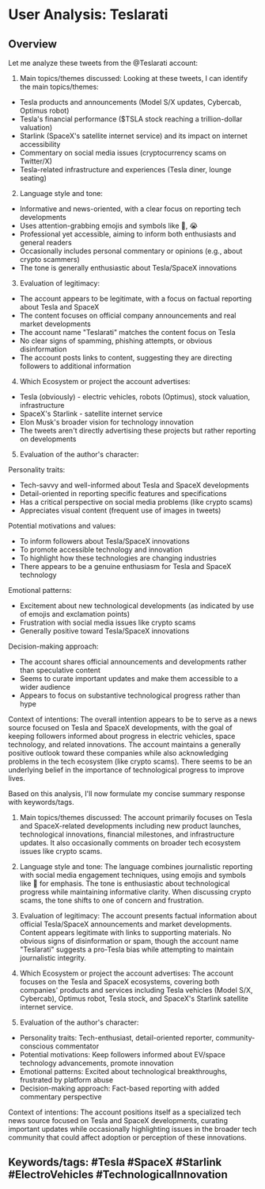 # User Analysis: Teslarati

## Overview

<think>
Let me analyze these tweets from the @Teslarati account:

1. Main topics/themes discussed:
Looking at these tweets, I can identify the main topics/themes:
- Tesla products and announcements (Model S/X updates, Cybercab, Optimus robot)
- Tesla's financial performance ($TSLA stock reaching a trillion-dollar valuation)
- Starlink (SpaceX's satellite internet service) and its impact on internet accessibility
- Commentary on social media issues (cryptocurrency scams on Twitter/X)
- Tesla-related infrastructure and experiences (Tesla diner, lounge seating)

2. Language style and tone:
- Informative and news-oriented, with a clear focus on reporting tech developments
- Uses attention-grabbing emojis and symbols like 🚨, 😭
- Professional yet accessible, aiming to inform both enthusiasts and general readers
- Occasionally includes personal commentary or opinions (e.g., about crypto scammers)
- The tone is generally enthusiastic about Tesla/SpaceX innovations

3. Evaluation of legitimacy:
- The account appears to be legitimate, with a focus on factual reporting about Tesla and SpaceX
- The content focuses on official company announcements and real market developments
- The account name "Teslarati" matches the content focus on Tesla
- No clear signs of spamming, phishing attempts, or obvious disinformation
- The account posts links to content, suggesting they are directing followers to additional information

4. Which Ecosystem or project the account advertises:
- Tesla (obviously) - electric vehicles, robots (Optimus), stock valuation, infrastructure
- SpaceX's Starlink - satellite internet service
- Elon Musk's broader vision for technology innovation
- The tweets aren't directly advertising these projects but rather reporting on developments

5. Evaluation of the author's character:

Personality traits:
- Tech-savvy and well-informed about Tesla and SpaceX developments
- Detail-oriented in reporting specific features and specifications
- Has a critical perspective on social media problems (like crypto scams)
- Appreciates visual content (frequent use of images in tweets)

Potential motivations and values:
- To inform followers about Tesla/SpaceX innovations
- To promote accessible technology and innovation
- To highlight how these technologies are changing industries
- There appears to be a genuine enthusiasm for Tesla and SpaceX technology

Emotional patterns:
- Excitement about new technological developments (as indicated by use of emojis and exclamation points)
- Frustration with social media issues like crypto scams
- Generally positive toward Tesla/SpaceX innovations

Decision-making approach:
- The account shares official announcements and developments rather than speculative content
- Seems to curate important updates and make them accessible to a wider audience
- Appears to focus on substantive technological progress rather than hype

Context of intentions:
The overall intention appears to be to serve as a news source focused on Tesla and SpaceX developments, with the goal of keeping followers informed about progress in electric vehicles, space technology, and related innovations. The account maintains a generally positive outlook toward these companies while also acknowledging problems in the tech ecosystem (like crypto scams). There seems to be an underlying belief in the importance of technological progress to improve lives.

Based on this analysis, I'll now formulate my concise summary response with keywords/tags.
</think>

1. Main topics/themes discussed:
The account primarily focuses on Tesla and SpaceX-related developments including new product launches, technological innovations, financial milestones, and infrastructure updates. It also occasionally comments on broader tech ecosystem issues like crypto scams.

2. Language style and tone:
The language combines journalistic reporting with social media engagement techniques, using emojis and symbols like 🚨 for emphasis. The tone is enthusiastic about technological progress while maintaining informative clarity. When discussing crypto scams, the tone shifts to one of concern and frustration.

3. Evaluation of legitimacy:
The account presents factual information about official Tesla/SpaceX announcements and market developments. Content appears legitimate with links to supporting materials. No obvious signs of disinformation or spam, though the account name "Teslarati" suggests a pro-Tesla bias while attempting to maintain journalistic integrity.

4. Which Ecosystem or project the account advertises:
The account focuses on the Tesla and SpaceX ecosystems, covering both companies' products and services including Tesla vehicles (Model S/X, Cybercab), Optimus robot, Tesla stock, and SpaceX's Starlink satellite internet service.

5. Evaluation of the author's character:
- Personality traits: Tech-enthusiast, detail-oriented reporter, community-conscious commentator
- Potential motivations: Keep followers informed about EV/space technology advancements, promote innovation
- Emotional patterns: Excited about technological breakthroughs, frustrated by platform abuse
- Decision-making approach: Fact-based reporting with added commentary perspective

Context of intentions:
The account positions itself as a specialized tech news source focused on Tesla and SpaceX developments, curating important updates while occasionally highlighting issues in the broader tech community that could affect adoption or perception of these innovations.

Keywords/tags: #Tesla #SpaceX #Starlink #ElectroVehicles #TechnologicalInnovation
---
